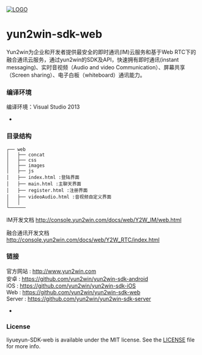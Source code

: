 [![LOGO](http://8225117.s21i-8.faiusr.com/4/ABUIABAEGAAg5o3ztwUoivKDrgQwuAE4Mg.png)](http://www.yun2win.com)
# yun2win-sdk-web
 
Yun2win为企业和开发者提供最安全的即时通讯(IM)云服务和基于Web RTC下的融合通讯云服务，通过yun2win的SDK及API，快速拥有即时通讯(instant messaging)、实时音视频（Audio and video Communication）、屏幕共享（Screen sharing）、电子白板（whiteboard）通讯能力。

### 编译环境
编译环境：Visual Studio 2013

-
### 目录结构

```
┌── web
│   ├── concat
│   ├── css
│   ├── images
│   ├── js
│   ├── index.html :登陆界面
│   ├── main.html :主聊天界面
│   ├── register.html :注册界面
│   ├── videoAudio.html :音视频自定义界面
│   │ 
└──────
```

IM开发文档
http://console.yun2win.com/docs/web/Y2W_IM/web.html

融合通讯开发文档
http://console.yun2win.com/docs/web/Y2W_RTC/index.html

### 链接
官方网站 : http://www.yun2win.com<br>
安卓 : https://github.com/yun2win/yun2win-sdk-android<br>
iOS : https://github.com/yun2win/yun2win-sdk-iOS<br>
Web : https://github.com/yun2win/yun2win-sdk-web<br>
Server : https://github.com/yun2win/yun2win-sdk-server<br>

-
### License
liyueyun-SDK-web is available under the MIT license. See the [LICENSE](https://github.com/yun2win/yun2win-sdk-web/blob/master/LICENSE) file for more info.

